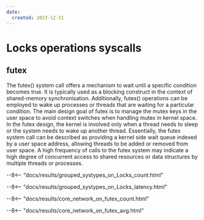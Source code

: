 ```yaml
---
date:
  created: 2023-12-31
---
```


# Locks operations syscalls

## futex

The futex() system call offers a mechanism to wait until a specific condition becomes true. It is typically used as a blocking construct in the context of shared-memory synchronisation. Additionally, futex() operations can be employed to wake up processes or threads that are waiting for a particular condition. The main design goal of futex is to manage the mutex keys in the user space to avoid context switches when handling mutex in kernel space. In the futex design, the kernel is involved only when a thread needs to sleep or the system needs to wake up another thread. Essentially, the futex system call can be described as providing a kernel side wait queue indexed by a user space address, allowing threads to be added or removed from user space. A high frequency of calls to the futex system may indicate a high degree of concurrent access to shared resources or data structures by multiple threads or processes.

--8<-- "docs/results/grouped_systypes_on_Locks_count.html"

--8<-- "docs/results/grouped_systypes_on_Locks_latency.html"

--8<-- "docs/results/core_network_on_futex_count.html"

--8<-- "docs/results/core_network_on_futex_avg.html"
